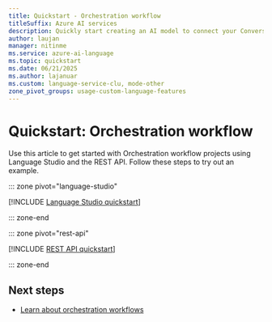 ```yaml
---
title: Quickstart - Orchestration workflow
titleSuffix: Azure AI services
description: Quickly start creating an AI model to connect your Conversational Language Understanding, question answering and LUIS applications.
author: laujan
manager: nitinme
ms.service: azure-ai-language
ms.topic: quickstart
ms.date: 06/21/2025
ms.author: lajanuar
ms.custom: language-service-clu, mode-other
zone_pivot_groups: usage-custom-language-features
---
```


# Quickstart: Orchestration workflow

Use this article to get started with Orchestration workflow projects using Language Studio and the REST API. Follow these steps to try out an example.

::: zone pivot="language-studio"

[!INCLUDE [Language Studio quickstart](includes/quickstarts/language-studio.md)]

::: zone-end

::: zone pivot="rest-api"

[!INCLUDE [REST API quickstart](includes/quickstarts/rest-api.md)]

::: zone-end

## Next steps

* [Learn about orchestration workflows](overview.md)
